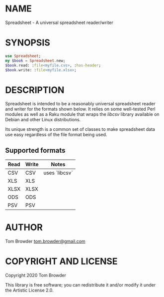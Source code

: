 NAME
====

Spreadsheet - A universal spreadsheet reader/writer

SYNOPSIS
========

```raku
use Spreadsheet;
my $book = Spreadsheet.new;
$book.read: :file<myfile.cvs>, :has-header;
$book.write: :file<myfile.xlsx>;
```

DESCRIPTION
===========

Spreadsheet is intended to be a reasonably universal spreadsheet reader and writer for the formats shown below. It relies on some well-tested Perl modules as well as a Raku module that wraps the *libcsv* library available on Debian and other Linux distributions.

Its unique strength is a common set of classes to make spreadsheet data use easy regardless of the file format being used.

Supported formats
-----------------

<table class="pod-table">
<thead><tr>
<th>Read</th> <th>Write</th> <th>Notes</th>
</tr></thead>
<tbody>
<tr> <td>CSV</td> <td>CSV</td> <td>uses `libcsv`</td> </tr> <tr> <td>XLS</td> <td>XLS</td> <td></td> </tr> <tr> <td>XLSX</td> <td>XLSX</td> <td></td> </tr> <tr> <td>ODS</td> <td>ODS</td> <td></td> </tr> <tr> <td>PSV</td> <td>PSV</td> <td></td> </tr>
</tbody>
</table>

AUTHOR
======

Tom Browder <tom.browder@gmail.com>

COPYRIGHT AND LICENSE
=====================

Copyright 2020 Tom Browder

This library is free software; you can redistribute it and/or modify it under the Artistic License 2.0.

